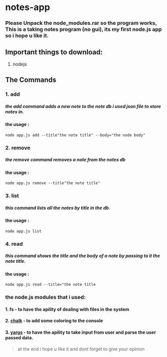 # **notes-app**

### Please Unpack the node_modules.rar so the program works, </br> This is a taking notes program (no gui), its my first node.js app so i hope u like it.

## Important things to download:

1. nodejs

## The Commands
### 1. add
##### the add command adds a new note to the note db i used json file to store notes in.
#### the usage :
`node app.js add --title"the note title" --body="the node body"` </br>

### 2. remove
##### the remove command removes a note from the notes db
#### the usage :
`node app.js remove --title"the note title"`

### 3. list
##### this command lists all the notes by title in the db.
#### the usage :
`node app.js list`

### 4. read
##### this command shows the title and the body of a note by passing to it the note title.
#### the usage :
`node app.js read --title="the note title`

### the node.js modules that i used:
#### 1. fs  - to have the apility of dealing with files in the system
#### 2. [chalk](https://www.npmjs.com/package/chalk) - to add some coloring to the console
#### 3. [yargs](https://www.npmjs.com/package/yargs) - to have the apility to take input from user and parse the user passed data.


> at the end i hope u like it and dont forget to give your opinion

